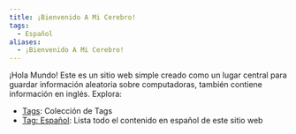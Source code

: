 ```yaml
---
title: ¡Bienvenido A Mi Cerebro!
tags:
  - Español
aliases:
  - ¡Bienvenido A Mi Cerebro!
---
```

¡Hola Mundo!
Este es un sitio web simple creado como un lugar central para guardar información aleatoria sobre computadoras, también contiene información en inglés.
Explora:
- [Tags](https://brain.kevin.net.ar/tags/): Colección de Tags
- [Tag: Español](https://brain.kevin.net.ar/tags/Español): Lista todo el contenido en español de este sitio web
